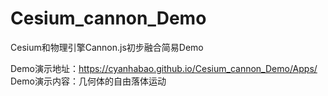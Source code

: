 # Cesium_cannon_Demo
Cesium和物理引擎Cannon.js初步融合简易Demo

Demo演示地址：https://cyanhabao.github.io/Cesium_cannon_Demo/Apps/
Demo演示内容：几何体的自由落体运动
